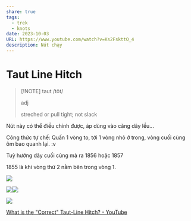 ```yaml
---
share: true
tags:
  - trek
  - knots
date: 2023-10-03
URL: https://www.youtube.com/watch?v=Ks2FskttO_4
description: Nút chạy
---
```


# Taut Line Hitch

> [!NOTE] taut
> /tôt/
> 
> adj
> 
> streched or pull tight; not slack

Nút này có thể điều chỉnh được, áp dùng vào căng dây lều...

Công thức tự chế: Quấn 1 vòng to, tới 1 vòng nhỏ ở trong, vòng cuối cùng ôm bao quanh lại. :v

Tuỳ hướng dây cuối cùng mà ra 1856 hoặc 1857

1855 là khi vòng thứ 2 nằm bên trong vòng 1.


![](https://i.imgur.com/iiKYM3j.png)

![](https://i.imgur.com/6wEOAO1.png)![](https://i.imgur.com/kaTHaZs.png)

![](https://i.imgur.com/SELcMwD.jpg)




[What is the "Correct" Taut-Line Hitch? - YouTube](https://www.youtube.com/watch?v=Ks2FskttO_4)